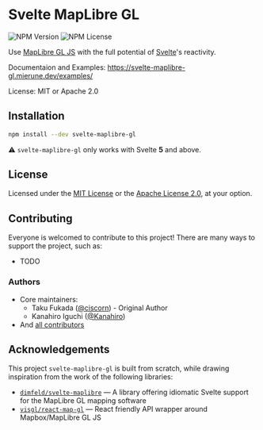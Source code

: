 # Svelte MapLibre GL

![NPM Version](https://img.shields.io/npm/v/svelte-maplibre-gl)
![NPM License](https://img.shields.io/npm/l/svelte-maplibre-gl?color=96C902)

Use [MapLibre GL JS](https://maplibre.org/maplibre-gl-js/docs/) with the full potential of [Svelte](https://svelte.dev/)'s reactivity.

Documentaion and Examples: https://svelte-maplibre-gl.mierune.dev/examples/

License: MIT or Apache 2.0

## Installation

```bash
npm install --dev svelte-maplibre-gl
```

:warning: `svelte-maplibre-gl` only works with Svelte **5** and above.

## License

Licensed under the [MIT License](./LICENSE-MIT.txt) or the [Apache License 2.0](./LICENSE-APACHE.txt), at your option.

## Contributing

Everyone is welcomed to contribute to this project! There are many ways to support the project, such as:

- TODO

### Authors

- Core maintainers:
    - Taku Fukada ([@ciscorn](https://github.com/ciscorn/)) - Original Author
    - Kanahiro Iguchi ([@Kanahiro](https://github.com/Kanahiro/))
- And [all contributors](https://github.com/MIERUNE/svelte-maplibre-gl/graphs/contributors)

## Acknowledgements

This project `svelte-maplibre-gl` is built from scratch, while drawing inspiration from the work of the following libraries:

- [`dimfeld/svelte-maplibre`](https://github.com/dimfeld/svelte-maplibre) &mdash; A library offering idiomatic Svelte support for the MapLibre GL mapping software
- [`visgl/react-map-gl`](https://github.com/visgl/react-map-gl) &mdash; React friendly API wrapper around Mapbox/MapLibre GL JS
